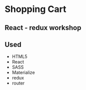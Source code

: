 # Shopping Cart

## React - redux workshop

## Used

- HTML5
- React
- SASS
- Materialize
- redux
- router
